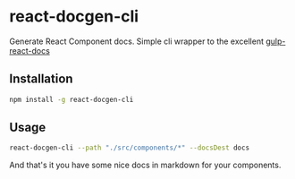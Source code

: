 # react-docgen-cli

Generate React Component docs. Simple cli wrapper to the excellent [gulp-react-docs](https://www.npmjs.com/package/gulp-react-docs)

## Installation

```sh
npm install -g react-docgen-cli
```

## Usage 
  
```sh
react-docgen-cli --path "./src/components/*" --docsDest docs
```

And that's it you have some nice docs in markdown for your components.
